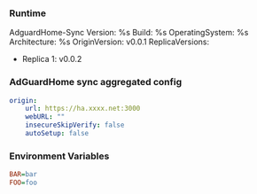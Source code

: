<!-- PLEASE COPY THE FOLLOWING OUTPUT AS IS INTO THE GITHUB ISSUE (Don't forget to mask your usernames, passwords, IPs and other sensitive information when using this in an issue ) -->

### Runtime

AdguardHome-Sync Version: %s
Build: %s
OperatingSystem: %s
Architecture: %s
OriginVersion: v0.0.1
ReplicaVersions:
- Replica 1: v0.0.2

### AdGuardHome sync aggregated config

```yaml
origin:
    url: https://ha.xxxx.net:3000
    webURL: ""
    insecureSkipVerify: false
    autoSetup: false

```

### Environment Variables

```ini
BAR=bar
FOO=foo
```

<!-- END OF GITHUB ISSUE CONTENT -->